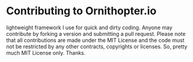 # Contributing to Ornithopter.io

lightweight framework I use for quick and dirty coding. Anyone may contribute by 
forking a version and submitting a pull request. Please note that all contributions
are made under the MIT License and the code must not be restricted by any other
contracts, copyrights or licenses. So, pretty much MIT License only. Thanks.
